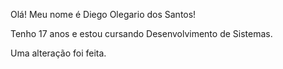 Olá! Meu nome é Diego Olegario dos Santos! 

Tenho 17 anos e estou cursando Desenvolvimento de Sistemas.     

Uma alteração foi feita.